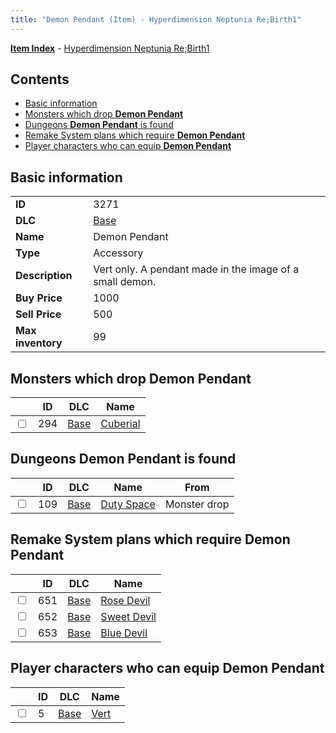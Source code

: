 ```yaml
---
title: "Demon Pendant (Item) - Hyperdimension Neptunia Re;Birth1"
---
```


[**Item Index**](/neptunia/rb1/item/index.html) - [Hyperdimension Neptunia Re;Birth1](/neptunia/rb1)

## Contents

- [Basic information](#basic-information)
- [Monsters which drop **Demon Pendant**](#monsters-which-drop-demon-pendant)
- [Dungeons **Demon Pendant** is found](#dungeons-demon-pendant-is-found)
- [Remake System plans which require **Demon Pendant**](#remake-system-plans-which-require-demon-pendant)
- [Player characters who can equip **Demon Pendant**](#player-characters-who-can-equip-demon-pendant)

## Basic information

|   |   |
| -- | -- |
| **ID** | 3271 |
| **DLC** | [Base](/neptunia/rb1/dlc/1-base.html) |
| **Name** | Demon Pendant |
| **Type** | Accessory |
| **Description** | Vert only. A pendant made in the image of a small demon. |
| **Buy Price** | 1000 |
| **Sell Price** | 500 |
| **Max inventory** | 99 |


## Monsters which drop **Demon Pendant**

|    | ID | DLC | Name |
| -- | -- | --- | ---- |
| <input type="checkbox" id="rb1-monster-1-294" class="trackbox" /> | 294 | [Base](/neptunia/rb1/dlc/1-base.html) | [Cuberial](/neptunia/rb1/monster/1-294-cuberial.html) |


## Dungeons **Demon Pendant** is found

|    | ID | DLC | Name | From |
| -- | -- | --- | ---- | ---- |
| <input type="checkbox" id="rb1-dungeon-1-109" class="trackbox" /> | 109 | [Base](/neptunia/rb1/dlc/1-base.html) | [Duty Space](/neptunia/rb1/dungeon/1-109-duty-space.html) | Monster drop |


## Remake System plans which require **Demon Pendant**

|    | ID | DLC | Name |
| -- | -- | --- | ---- |
| <input type="checkbox" id="rb1-quest-1-651" class="trackbox" /> | 651 | [Base](/neptunia/rb1/dlc/1-base.html) | [Rose Devil](/neptunia/rb1/quest/1-651-rose-devil.html) |
| <input type="checkbox" id="rb1-quest-1-652" class="trackbox" /> | 652 | [Base](/neptunia/rb1/dlc/1-base.html) | [Sweet Devil](/neptunia/rb1/quest/1-652-sweet-devil.html) |
| <input type="checkbox" id="rb1-quest-1-653" class="trackbox" /> | 653 | [Base](/neptunia/rb1/dlc/1-base.html) | [Blue Devil](/neptunia/rb1/quest/1-653-blue-devil.html) |


## Player characters who can equip **Demon Pendant**

|    | ID | DLC | Name |
| -- | -- | --- | ---- |
| <input type="checkbox" id="rb1-player-1-5" class="trackbox" /> | 5 | [Base](/neptunia/rb1/dlc/1-base.html) | [Vert](/neptunia/rb1/player/1-5-vert.html) |
